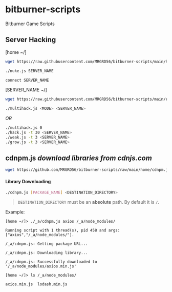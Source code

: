 # bitburner-scripts
Bitburner Game Scripts

## Server Hacking

[home ~/]
```sh
wget https://raw.githubusercontent.com/MRGRD56/bitburner-scripts/main/home/nuke.js nuke.js
```

```sh
./nuke.js SERVER_NAME
```

```sh
connect SERVER_NAME
```

[SERVER_NAME ~/]
```sh
wget https://raw.githubusercontent.com/MRGRD56/bitburner-scripts/main/remote-server/multihack.js multihack.js
```

```sh
./multihack.js <MODE> <SERVER_NAME>
```

*OR*

```sh
./multihack.js 0
./hack.js -t 30 <SERVER_NAME>
./weak.js -t 3 <SERVER_NAME>
./grow.js -t 3 <SERVER_NAME>
```

## cdnpm.js *download libraries from cdnjs.com*

```sh
wget https://github.com/MRGRD56/bitburner-scripts/raw/main/home/cdnpm.js cdnpm.js
```

#### Library Downloading

```sh
./cdnpm.js [PACKAGE_NAME] <DESTINATION_DIRECTORY>
```

> `DESTINATION_DIRECTORY` must be an **absolute** path. By default it is `/`.

Example:
```
[home ~/]> ./_a/cdnpm.js axios /_a/node_modules/

Running script with 1 thread(s), pid 458 and args: ["axios","/_a/node_modules/"].

/_a/cdnpm.js: Getting package URL...

/_a/cdnpm.js: Downloading library...

/_a/cdnpm.js: Successfully downloaded to '/_a/node_modules/axios.min.js'

[home ~/]> ls /_a/node_modules/

axios.min.js  lodash.min.js 
```
